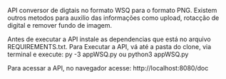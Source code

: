API conversor de digtais no formato WSQ para o formato PNG.
Existem outros metodos para auxilio das informações como upload, rotacção de digital e remover fundo de imagem.

Antes de executar a API instale as dependencias que está no arquivo REQUIREMENTS.txt.
Para Executar a API, vá até a pasta do clone, via terminal e execute:
py -3 appWSQ.py ou python3 appWSQ.py

Para acessar a API, no navegador acesse:
http://localhost:8080/doc
